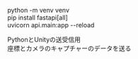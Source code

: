 python -m venv venv  
pip install fastapi[all]  
uvicorn api.main:app --reload  


PythonとUnityの送受信用  
座標とカメラのキャプチャーのデータを送る   
